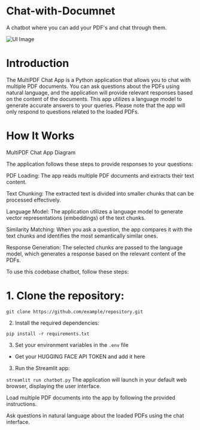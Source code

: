 # Chat-with-Documnet
 A chatbot where you can add your PDF's and chat through them.

![UI Image](images/Screenshot_2024-01-29_145926.png)


# Introduction
The MultiPDF Chat App is a Python application that allows you to chat with multiple PDF documents. You can ask questions about the PDFs using natural language, and the application will provide relevant responses based on the content of the documents. This app utilizes a language model to generate accurate answers to your queries. Please note that the app will only respond to questions related to the loaded PDFs.


# How It Works
MultiPDF Chat App Diagram

The application follows these steps to provide responses to your questions:

PDF Loading: The app reads multiple PDF documents and extracts their text content.

Text Chunking: The extracted text is divided into smaller chunks that can be processed effectively.

Language Model: The application utilizes a language model to generate vector representations (embeddings) of the text chunks.

Similarity Matching: When you ask a question, the app compares it with the text chunks and identifies the most semantically similar ones.

Response Generation: The selected chunks are passed to the language model, which generates a response based on the relevant content of the PDFs.

To use this codebase chatbot, follow these steps:

# 1. Clone the repository:

```git clone https://github.com/example/repository.git```

2. Install the required dependencies:

```pip install -r requirements.txt```

3. Set your environment variables in the `.env` file
* Get your HUGGING FACE API TOKEN and add it here

3. Run the Streamlit app:

```streamlit run chatbot.py```
The application will launch in your default web browser, displaying the user interface.

Load multiple PDF documents into the app by following the provided instructions.

Ask questions in natural language about the loaded PDFs using the chat interface.
